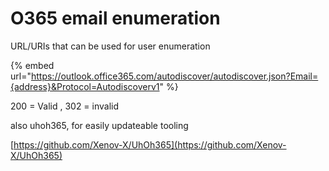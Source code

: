 # O365 email enumeration

URL/URIs that can be used for user enumeration

{% embed url="https://outlook.office365.com/autodiscover/autodiscover.json?Email={address}&Protocol=Autodiscoverv1" %}

200 = Valid , 302 = invalid

also uhoh365, for easily updateable tooling

[https://github.com/Xenov-X/UhOh365](https://github.com/Xenov-X/UhOh365)

